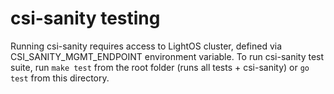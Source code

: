 # csi-sanity testing

Running csi-sanity requires access to LightOS cluster, defined via CSI_SANITY_MGMT_ENDPOINT environment variable.
To run csi-sanity test suite, run `make test` from the root folder (runs all tests + csi-sanity) or `go test` from this directory.
